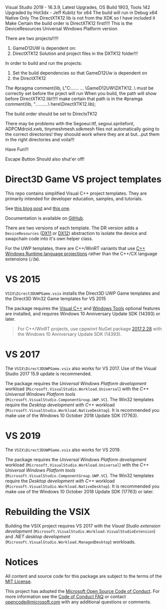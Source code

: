 Visual Studio 2019 - 16.3.9, Latest Upgrades, OS Build 1903, Tools 142
Upgraded by Hot3dx - Jeff Kubitz for x64
The build will run in Debug x64 Native Only
The DirectXTK12 lib is not from the XDK so I have included it
Make Certain the build order is DirectXTK12 first!!!!
This is the DeviceResources Universal Windows Platform version

There are two  projects!!!!!
1) GameD12UW is dependent on:
2) DirectXTK12 Solution and project files in the DXTK12 folder!!!


In order to build and run the projects:
1) Set the build dependencies so that GameD12Uw is dependent on 
2) the DirectXTK12

The #pragma comment(lib, L"C:..\..\.. ... \GameD12UW\DXTK12\..\ must be correctly set before the prject will run
When you build, the path will show before DirectXTK12.lib!!!!!
make certain that path is in the #pramga comment(lib, "..\..\..\..\..\ here\DirectXTK12.lib);

The build order should be set to DirectxTK12

There may be problems with the Segoeui.ttf, segoui.spritefont, ADPCMdroid.xwb, tinymeshmesh.sdkmesh files not automatically going to the correct directories! they shoould work where they are at but...put them in the right directories and voila!!!

Have Fun!!!

Escape Button Should also shut'er off!



# Direct3D Game VS project templates
This repo contains simplified Visual C++ project templates. They are primarily intended for developer education, samples, and tutorials.

See [this blog post](https://walbourn.github.io/direct3d-win32-game-visual-studio-template/) and [this one](https://walbourn.github.io/direct3d-game-visual-studio-templates-redux/).

Documentation is available on [GitHub](https://github.com/walbourn/directx-vs-templates/wiki).

There are two versions of each template. The DR version adds a ``DeviceResources`` ([DX11](https://github.com/Microsoft/DirectXTK/wiki/DeviceResources) or [DX12](https://github.com/Microsoft/DirectXTK12/wiki/DeviceResources)) abstraction to isolate the device and swapchain code into it's own helper class.

For the UWP templates, there are C++/WinRT variants that use [C++ Windows Runtime language projections](https://docs.microsoft.com/en-us/windows/uwp/cpp-and-winrt-apis/) rather than the C++/CX language extensions (``/ZW``).

# VS 2015
``VSIX\Direct3DUWPGame.vsix`` installs the Direct3D UWP Game templates and the Direct3D Win32 Game templates for VS 2015

The package requires the [Visual C++](https://devblogs.microsoft.com/cppblog/setup-changes-in-visual-studio-2015-affecting-c-developers/) and [Windows Tools](https://devblogs.microsoft.com/cppblog/developing-for-windows-10-with-visual-c-2015/) optional features are installed, and requires Windows 10 Anniversary Update SDK (14393) or later.

> For C++/WinRT projects, use cppwinrt NuGet package [2017.2.28](https://www.nuget.org/packages/cppwinrt/2017.2.28.4) with the Windows 10 Anniversary Update SDK (14393).

# VS 2017
The ``VSIX\Direct3DUWPGame.vsix`` also works for VS 2017. Use of the Visual Studio 2017 15.9 update is recommended.

The package requires the *Universal Windows Platform development* workload (``Microsoft.VisualStudio.Workload.Universal``) with the *C++ Universal Windows Platform tools* (``Microsoft.VisualStudio.ComponentGroup.UWP.VC``). The Win32 templates require the *Desktop development with C++* workload (``Microsoft.VisualStudio.Workload.NativeDesktop``). It is recommended you make use of the Windows 10 October 2018 Update SDK (17763).

# VS 2019
The ``VSIX\Direct3DUWPGame.vsix`` also works for VS 2019.

The package requires the *Universal Windows Platform development* workload (``Microsoft.VisualStudio.Workload.Universal``) with the *C++ Universal Windows Platform tools* (``Microsoft.VisualStudio.ComponentGroup.UWP.VC``). The Win32 templates require the *Desktop development with C++* workload (``Microsoft.VisualStudio.Workload.NativeDesktop``). It is recommended you make use of the Windows 10 October 2018 Update SDK (17763) or later.

# Rebuilding the VSIX
Building the VSIX project requires VS 2017 with the *Visual Studio extension development* (``Microsoft.VisualStudio.Workload.VisualStudioExtension``) and *.NET desktop development* (``Microsoft.VisualStudio.Workload.ManagedDesktop``) workloads.

# Notices
All content and source code for this package are subject to the terms of the [MIT License](http://opensource.org/licenses/MIT).

This project has adopted the [Microsoft Open Source Code of Conduct](https://opensource.microsoft.com/codeofconduct/). For more information see the [Code of Conduct FAQ](https://opensource.microsoft.com/codeofconduct/faq/) or contact [opencode@microsoft.com](mailto:opencode@microsoft.com) with any additional questions or comments.

